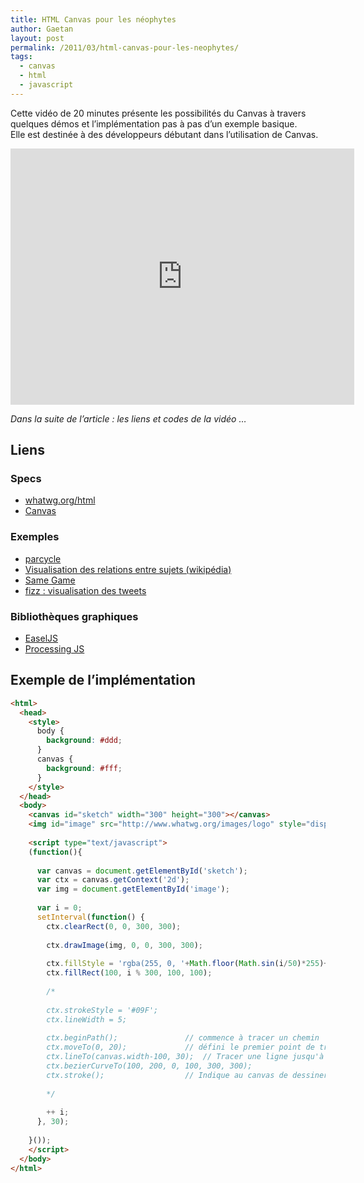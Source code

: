 ```yaml
---
title: HTML Canvas pour les néophytes
author: Gaetan
layout: post
permalink: /2011/03/html-canvas-pour-les-neophytes/
tags:
  - canvas
  - html
  - javascript
---
```


 [1]: http://whatwg.org/html
 [2]: http://www.whatwg.org/specs/web-apps/current-work/multipage/the-canvas-element.html
 [3]: http://www.mrspeaker.net/dev/parcycle/
 [4]: http://en.inforapid.org/
 [5]: http://gre.github.io/same-game-gravity
 [6]: http://fizz.bloom.io/ 
 [7]: http://easeljs.com/
 [8]: http://processingjs.org/ 

Cette vidéo de 20 minutes présente les possibilités du Canvas à travers quelques démos et l’implémentation pas à pas d’un exemple basique.  
Elle est destinée à des développeurs débutant dans l’utilisation de Canvas.

<iframe src="http://player.vimeo.com/video/20957255?portrait=0" width="550" height="410" frameborder="0" webkitAllowFullScreen mozallowfullscreen allowFullScreen></iframe>

*Dans la suite de l’article : les liens et codes de la vidéo …*

<!-- more -->

## Liens

### Specs

*   [whatwg.org/html][1]
*   [Canvas][2]

### Exemples

*   [parcycle][3]
*   [Visualisation des relations entre sujets (wikipédia)][4]
*   [Same Game][5]
*   [fizz : visualisation des tweets][6]

### Bibliothèques graphiques

*   [EaselJS][7]
*   [Processing JS][8]


## Exemple de l’implémentation

```html
<html>
  <head>
    <style>
      body {
        background: #ddd;
      }
      canvas {
        background: #fff;
      }
    </style>
  </head>
  <body>
    <canvas id="sketch" width="300" height="300"></canvas>
    <img id="image" src="http://www.whatwg.org/images/logo" style="display: none;" />
    
    <script type="text/javascript">
    (function(){
      
      var canvas = document.getElementById('sketch');
      var ctx = canvas.getContext('2d');
      var img = document.getElementById('image');
      
      var i = 0;
      setInterval(function() {
        ctx.clearRect(0, 0, 300, 300);
        
        ctx.drawImage(img, 0, 0, 300, 300);
        
        ctx.fillStyle = 'rgba(255, 0, '+Math.floor(Math.sin(i/50)*255)+', 0.8)';
        ctx.fillRect(100, i % 300, 100, 100);
        
        /*
        
        ctx.strokeStyle = '#09F';
        ctx.lineWidth = 5;
        
        ctx.beginPath();               // commence à tracer un chemin
        ctx.moveTo(0, 20);             // défini le premier point de tracage à la position (0, 20)
        ctx.lineTo(canvas.width-100, 30);  // Tracer une ligne jusqu'à la position (canvas.width, 30). canvas.width désigne la largeur du canvas (500 dans notre exemple).
        ctx.bezierCurveTo(100, 200, 0, 100, 300, 300);
        ctx.stroke();                  // Indique au canvas de dessiner le chemin tracé depuis le beginPath
        
        */
        
        ++ i;
      }, 30);
      
    }());
    </script>
  </body>
</html>
```
